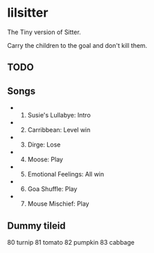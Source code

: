 # lilsitter

The Tiny version of Sitter.

Carry the children to the goal and don't kill them.

## TODO

## Songs

- 001. Susie's Lullabye: Intro
- 002. Carribbean: Level win
- 003. Dirge: Lose
- 004. Moose: Play
- 005. Emotional Feelings: All win
- 006. Goa Shuffle: Play
- 007. Mouse Mischief: Play

## Dummy tileid

80 turnip
81 tomato
82 pumpkin
83 cabbage
